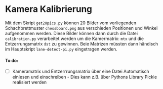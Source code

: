 # Kamera Kalibrierung

Mit dem Skript `get20pics.py` können 20 Bilder vom vorliegenden Schachbrettmuster `chessboard.png` aus verschieden Positionen und Winkel aufgenommen werden.
Diese Bilder können dann durch die Datei `calibration.py` verarbeitet werden um die Kamermatrix: `mtx` und die Entzerrungsmatrix `dst` zu gewinnen.
Beie Matrizen müssten dann händisch im Hauptskript `lane-detect-pi.py` eingetragen werden. 

#### To do:
- [ ] Kameramatrix und Entzerrrungsmatrix über eine Datei Automatisch einlesen und einschreiben - Dies kann z.B. über Pythons Library Pickle realisiert werden
